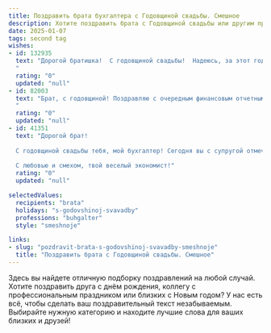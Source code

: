 ```yaml
---
title: Поздравить брата бухгалтера с Годовщиной свадьбы. Смешное
description: Хотите поздравить брата с Годовщиной свадьбы или другим праздником? Наш ИИ создаст незабываемое поздравление, а вы обязательно выделитесь среди других.  
date: 2025-01-07
tags: second tag
wishes:
- id: 132935
  text: "Дорогой братишка!  С годовщиной свадьбы!  Надеюсь, за этот год ты успел не только  всё идеально посчитать в своей бухгалтерской отчетности, но и  насладиться семейным счастьем!  Пусть ваши семейные финансы всегда будут в плюсе, а любовь – в экспоненциальном росте!  Желаю вам и дальше жить богато (хотя бы на эмоции!),  и чтобы ваши счёта счастья  были бесконечными!
  "
  rating: "0"
  updated: "null"
- id: 82003
  text: "Брат, с годовщиной! Поздравляю с очередным финансовым отчетным периодом вашей семейной жизни! Желаю, чтобы баланс любви и счастья всегда был в плюсе, а дебет с кредитом сходились без всяких \"черных дыр\" в семейном бюджете!
  "
  rating: "0"
  updated: "null"
- id: 41351
  text: "Дорогой брат!
  
  С годовщиной свадьбы тебя, мой бухгалтер! Сегодня вы с супругой отмечаете свой маленький семейный баланс, где доходы любви превышают расходы на уборку, а активы счастья всегда в плюсе! Желаю, чтобы ваша жизнь была как правильно составленный отчет: без запятых в плохих моментах и с хорошими прогнозами на будущее! Пусть дебет всегда сходится с кредитом, а ваше общее счастье оставляет только положительный остаток!
  
  С любовью и смехом, твой веселый экономист!"
  rating: "0"
  updated: "null"

selectedValues:
  recipients: "brata"
  holidays: "s-godovshinoj-svavadby"
  professions: "buhgalter"
  style: "smeshnoje"

links:
- slug: "pozdravit-brata-s-godovshinoj-svavadby-smeshnoje"
  title: "Поздравить брата с Годовщиной свадьбы. Смешное"
---
```


Здесь вы найдете отличную подборку поздравлений на любой случай.
Хотите поздравить друга с днём рождения, коллегу с профессиональным праздником или близких с Новым годом? У нас есть всё, чтобы сделать ваш поздравительный текст незабываемым. Выбирайте нужную категорию и находите лучшие слова для ваших близких и друзей!

